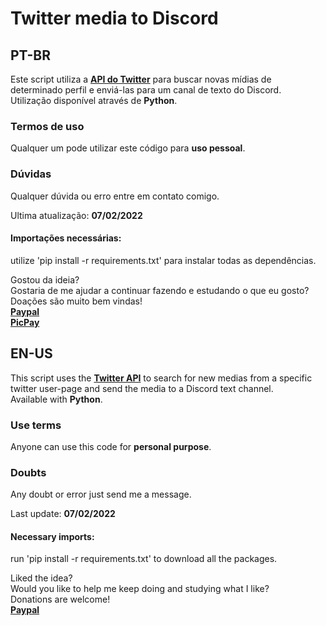 # Twitter media to Discord
## PT-BR
Este script utiliza a **[API do Twitter](https://developer.twitter.com/en/docs/twitter-api)**  para buscar novas mídias de determinado perfil e enviá-las para um canal de texto do Discord.<br>
Utilização disponível através de **Python**.<br>

### Termos de uso
Qualquer um pode utilizar este código para **uso pessoal**.<br>

### Dúvidas
Qualquer dúvida ou erro entre em contato comigo. <br>

Ultima atualização: **07/02/2022**<br>

#### Importações necessárias:
utilize 'pip install -r requirements.txt' para instalar todas as dependências.<br>

Gostou da ideia?<br>
Gostaria de me ajudar a continuar fazendo e estudando o que eu gosto?<br>
Doações são muito bem vindas!<br>
**[Paypal](https://www.paypal.com/donate?business=9JLBAMGH5985E&currency_code=BRL)**<br>
**[PicPay](https://app.picpay.com/user/mts.e)**<br>

## EN-US
This script uses the **[Twitter API](https://developer.twitter.com/en/docs/twitter-api)** to search for new medias from a specific twitter user-page and send the media to a Discord text channel.<br>
Available with **Python**.<br>

### Use terms
Anyone can use this code for  **personal purpose**. <br>

### Doubts
Any doubt or error just send me a message. <br>

Last update: **07/02/2022**<br>

#### Necessary imports:
run 'pip install -r requirements.txt' to download all the packages.<br>

Liked the idea?<br>
Would you like to help me keep doing and studying what I like?<br>
Donations are welcome!<br>
**[Paypal](https://www.paypal.com/donate?business=9JLBAMGH5985E&currency_code=USD)**
